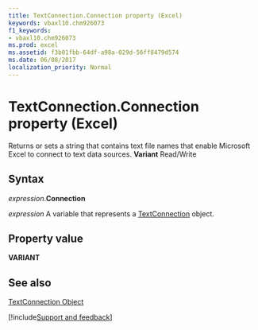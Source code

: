 ```yaml
---
title: TextConnection.Connection property (Excel)
keywords: vbaxl10.chm926073
f1_keywords:
- vbaxl10.chm926073
ms.prod: excel
ms.assetid: f3b01fbb-64df-a98a-029d-56ff8479d574
ms.date: 06/08/2017
localization_priority: Normal
---
```



# TextConnection.Connection property (Excel)

Returns or sets a string that contains text file names that enable Microsoft Excel to connect to text data sources.  **Variant** Read/Write


## Syntax

_expression_.**Connection**

_expression_ A variable that represents a [TextConnection](Excel.textconnection.md) object.


## Property value

 **VARIANT**


## See also



[TextConnection Object](Excel.textconnection.md)

[!include[Support and feedback](~/includes/feedback-boilerplate.md)]